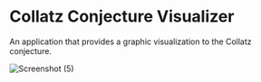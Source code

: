 # Collatz Conjecture Visualizer
An application that provides a graphic visualization to the Collatz conjecture.

![Screenshot (5)](https://user-images.githubusercontent.com/94676987/147677066-779581f1-70e4-49bc-9087-611a9903acc5.png)

